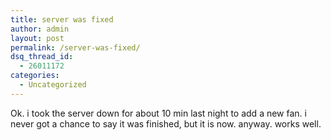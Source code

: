 ```yaml
---
title: server was fixed
author: admin
layout: post
permalink: /server-was-fixed/
dsq_thread_id:
  - 26011172
categories:
  - Uncategorized
---
```

Ok. i took the server down for about 10 min last night to add a new fan. i never got a chance to say it was finished, but it is now. anyway. works well.
